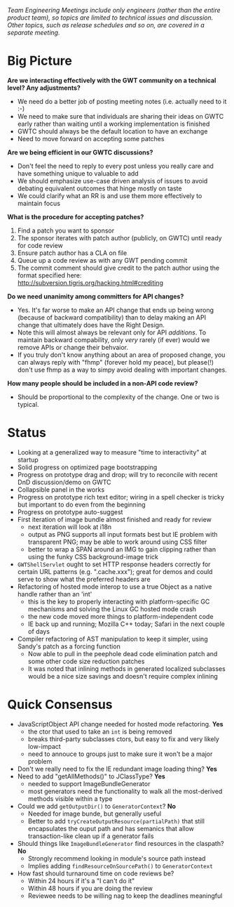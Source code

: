 _Team Engineering Meetings include only engineers (rather than the entire product team), so topics are limited to technical issues and discussion. Other topics, such as release schedules and so on, are covered in a separate meeting._

# Big Picture

**Are we interacting effectively with the GWT community on a technical level? Any adjustments?**
  * We need do a better job of posting meeting notes (i.e. actually need to it :-)
  * We need to make sure that individuals are sharing their ideas on GWTC early rather than waiting until a working implementation is finished
  * GWTC should always be the default location to have an exchange
  * Need to move forward on accepting some patches

**Are we being efficient in our GWTC discussions?**
  * Don't feel the need to reply to every post unless you really care and have something unique to valuable to add
  * We should emphasize use-case driven analysis of issues to avoid debating equivalent outcomes that hinge mostly on taste
  * We could clarify what an RR is and use them more effectively to maintain focus

**What is the procedure for accepting patches?**
  1. Find a patch you want to sponsor
  1. The sponsor iterates with patch author (publicly, on GWTC) until ready for code review
  1. Ensure patch author has a CLA on file
  1. Queue up a code review as with any GWT pending commit
  1. The commit comment should give credit to the patch author using the format specified here: http://subversion.tigris.org/hacking.html#crediting

**Do we need unanimity among committers for API changes?**
  * Yes. It's far worse to make an API change that ends up being wrong (because of backward compatibility) than to delay making an API change that ultimately does have the Right Design.
  * Note this will almost always be relevant only for API _additions_. To maintain backward compability, only _very_ rarely (if ever) would we remove APIs or change their behvaior.
  * If you truly don't know anything about an area of proposed change, you can always reply with "fhmp" (forever hold my peace), but please(!) don't use fhmp as a way to simpy avoid dealing with important changes.

**How many people should be included in a non-API code review?**
  * Should be proportional to the complexity of the change. One or two is typical.

# Status
  * Looking at a generalized way to measure "time to interactivity" at startup
  * Solid progress on optimized page bootstrapping
  * Progress on prototype drag and drop; will try to reconcile with recent DnD discussion/demo on GWTC
  * Collapsible panel in the works
  * Progress on prototype rich text editor; wiring in a spell checker is tricky but important to do even from the beginning
  * Progress on prototype auto-suggest
  * First iteration of image bundle almost finished and ready for review
    * next iteration will look at i18n
    * output as PNG supports all input formats best but IE problem with transparent PNG; may be able to work around using  CSS filter
    * better to wrap a SPAN around an IMG to gain clipping rather than using the funky CSS background-image trick
  * `GWTShellServlet` ought to set HTTP response headers correctly for certain URL patterns (e.g. ".cache.xxx"); great for demos and could serve to show what the preferred headers are
  * Refactoring of hosted mode interop to use a true Object as a native handle rather than an 'int'
    * this is the key to properly interacting with platform-specific GC mechanisms and  solving the Linux GC hosted mode crash
    * the new code moved more things to platform-independent code
    * IE back up and running; Mozilla C++ today; Safari in the next couple of days
  * Compiler refactoring of AST manipulation to keep it simpler, using Sandy's patch as a forcing function
    * Now able to pull in the peephole dead code elimination patch and some other code size reduction patches
    * It was noted that inlining methods in generated localized subclasses would be a nice size savings and doesn't require complex inlining

# Quick Consensus
  * JavaScriptObject API change needed for hosted mode refactoring. **Yes**
    * the ctor that used to take an `int` is being removed
    * breaks third-party subclasses ctors, but easy to fix and very likely low-impact
    * need to annouce to groups just to make sure it won't be a major problem
  * Don't we really need to fix the IE redundant image loading thing? **Yes**
  * Need to add "getAllMethods()" to JClassType? **Yes**
    * needed to support ImageBundleGenerator
    * most generators need the functionality to walk all the most-derived methods visible within a type
  * Could we add `getOutputDir()` to `GeneratorContext`? **No**
    * Needed for image bunde, but generally useful
    * Better to add `tryCreateOutputResource(partialPath)` that still encapsulates the ouput path and has semanics that allow transaction-like clean up if a generator fails
  * Should things like `ImageBundleGenerator` find resources in the claspath? **No**
    * Strongly recommend looking in module's source path instead
    * Implies adding `findResourceOnSourcePath()` to `GeneratorContext`
  * How fast should turnaround time on code reviews be?
    * Within 24 hours if it's a "I can't do it"
    * Within 48 hours if you are doing the review
    * Reviewee needs to be willing nag to keep the deadlines meaningful

